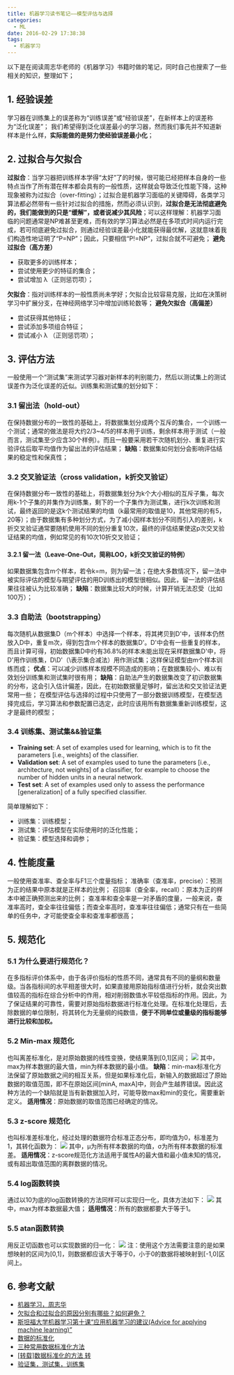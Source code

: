 ```yaml
---
title: 机器学习读书笔记——模型评估与选择
categories:
  - ML
date: 2016-02-29 17:38:38
tags:
  - 机器学习
---
```


以下是在阅读周志华老师的《机器学习》书籍时做的笔记，同时自己也搜索了一些相关的知识，整理如下；

1\. 经验误差
--------

学习器在训练集上的误差称为“训练误差”或“经验误差”，在新样本上的误差称为“泛化误差”； 我们希望得到泛化误差最小的学习器，然而我们事先并不知道新样本是什么样，**实际能做的是努力使经验误差最小化**；

2\. 过拟合与欠拟合
-----------

**过拟合**：当学习器把训练样本学得“太好”了的时候，很可能已经把样本自身的一些特点当作了所有潜在样本都会具有的一般性质，这样就会导致泛化性能下降，这种现象被称为过拟合（over-fitting）；过拟合是机器学习面临的关键障碍，各类学习算法都必然带有一些针对过拟合的措施，然而必须认识到，**过拟合是无法彻底避免的，我们能做到的只是“缓解”，或者说减少其风险**；可以这样理解：机器学习面临的问题通常是NP难甚至更难，而有效的学习算法必然是在多项式时间内运行完成，若可彻底避免过拟合，则通过经验误差最小化就能获得最优解，这就意味着我们构造性地证明了“P=NP”；因此，只要相信“P!=NP”，过拟合就不可避免； **避免过拟合（高方差）**

*   获取更多的训练样本；
*   尝试使用更少的特征的集合；
*   尝试增加 λ（正则惩罚项）；

**欠拟合**：指对训练样本的一般性质尚未学好；欠拟合比较容易克服，比如在决策树学习中扩展分支，在神经网络学习中增加训练轮数等； **避免欠拟合（高偏差）**

*   尝试获得其他特征；
*   尝试添加多项组合特征；
*   尝试减小 λ （正则惩罚项）；

3\. 评估方法
--------

一般使用一个“测试集”来测试学习器对新样本的判别能力，然后以测试集上的测试误差作为泛化误差的近似。训练集和测试集的划分如下：

### 3.1 留出法（hold-out）

在保持数据分布的一致性的基础上，将数据集划分成两个互斥的集合，一个训练一个测试；通常的做法是将大约2/3~4/5的样本用于训练，剩余样本用于测试（一般而言，测试集至少应含30个样例）。而且一般要采用若干次随机划分、重复进行实验评估后取平均值作为留出法的评估结果； **缺陷**：数据集如何划分会影响评估结果的稳定性和保真性；

### 3.2 交叉验证法（cross validation，k折交叉验证）

在保持数据分布一致性的基础上，将数据集划分为k个大小相似的互斥子集，每次用k-1个子集的并集作为训练集，剩下的一个子集作为测试集，进行k次训练和测试，最终返回的是这k个测试结果的均值（k最常用的取值是10，其他常用的有5，20等）；由于数据集有多种划分方式，为了减小因样本划分不同而引入的差别，k折交叉验证通常要随机使用不同的划分重复10次，最终的评估结果使这p次交叉验证结果的均值，例如常见的有10次10折交叉验证；

#### 3.2.1 留一法（Leave-One-Out，简称LOO，k折交叉验证的特例）

如果数据集包含m个样本，若令k=m，则为留一法；在绝大多数情况下，留一法中被实际评估的模型与期望评估的用D训练出的模型很相似。因此，留一法的评估结果往往被认为比较准确； **缺陷**：数据集比较大的时候，计算开销无法忍受（比如100万）；

### 3.3 自助法（bootstrapping）

每次随机从数据集D（m个样本）中选择一个样本，将其拷贝到D'中，该样本仍然放入D中，重复m次，得到包含m个样本的数据集D'。D'中会有一些重复的样本，而且计算可得，初始数据集D中约有36.8%的样本未能出现在采样数据集D'中，将D'用作训练集，D\\D'（\\表示集合减法）用作测试集；这样保证模型由m个样本训练而成； **优点**：可以减少训练样本规模不同造成的影响；在数据集较小、难以有效划分训练集和测试集时很有用； **缺陷**：自助法产生的数据集改变了初识数据集的分布，这会引入估计偏差，因此，在初始数据量足够时，留出法和交叉验证法更常用一些； 在模型评估与选择的过程中只使用了一部分数据训练模型，在模型选择完成后，学习算法和参数配置已选定，此时应该用所有数据集重新训练模型，这才是最终的模型；

### 3.4 训练集、测试集&&验证集

*   **Training set**: A set of examples used for learning, which is to fit the parameters \[i.e., weights\] of the classifier.
*   **Validation set**: A set of examples used to tune the parameters \[i.e., architecture, not weights\] of a classifier, for example to choose the number of hidden units in a neural network.
*   **Test set**: A set of examples used only to assess the performance \[generalization\] of a fully specified classifier.

简单理解如下：

*   训练集：训练模型；
*   测试集：评估模型在实际使用时的泛化性能；
*   验证集：模型选择和调参；

4\. 性能度量
--------

一般使用查准率、查全率与F1三个度量指标； 准确率（查准率，precise）：预测为正的结果中原本就是正样本的比例； 召回率（查全率，recall）：原本为正的样本中被正确预测出来的比例； 查准率和查全率是一对矛盾的度量，一般来说，查准率高时，查全率往往偏低；而查全率高时，查准率往往偏低；通常只有在一些简单的任务中，才可能使查全率和查准率都很高；

5\. 规范化
-------

### 5.1 为什么要进行规范化？

在多指标评价体系中，由于各评价指标的性质不同，通常具有不同的量纲和数量级。当各指标间的水平相差很大时，如果直接用原始指标值进行分析，就会突出数值较高的指标在综合分析中的作用，相对削弱数值水平较低指标的作用。因此，为了保证结果的可靠性，需要对原始指标数据进行标准化处理。在标准化处理后，去除数据的单位限制，将其转化为无量纲的纯数值，**便于不同单位或量级的指标能够进行比较和加权。**

### 5.2 Min-max 规范化

也叫离差标准化，是对原始数据的线性变换，使结果落到\[0,1\]区间； ![](http://webdataanalysis.net/wp-content/uploads/2010/02/min-max.png) 其中，max为样本数据的最大值，min为样本数据的最小值。 **缺陷**：min-max标准化方法保留了原始数据之间的相互关系，但是如果标准化后，新输入的数据超过了原始数据的取值范围，即不在原始区间\[minA, maxA\]中，则会产生越界错误。因此这种方法的一个缺陷就是当有新数据加入时，可能导致max和min的变化，需要重新定义。 **适用情况**：原始数据的取值范围已经确定的情况。

### 5.3 z-score 规范化

也叫标准差标准化，经过处理的数据符合标准正态分布，即均值为0，标准差为1，其转化函数为： ![](http://webdataanalysis.net/wp-content/uploads/2010/02/z-score.png) 其中，μ为所有样本数据的均值，σ为所有样本数据的标准差。 **适用情况**：z-score规范化方法适用于属性A的最大值和最小值未知的情况，或有超出取值范围的离群数据的情况。

### 5.4 log函数转换

通过以10为底的log函数转换的方法同样可以实现归一化，具体方法如下： ![](http://webdataanalysis.net/wp-content/uploads/2010/02/log-function.png) 其中，max为样本数据最大值； **适用情况**：所有的数据都要大于等于1。

### 5.5 atan函数转换

用反正切函数也可以实现数据的归一化： ![](http://webdataanalysis.net/wp-content/uploads/2010/02/atan-function.png) 注：使用这个方法需要注意的是如果想映射的区间为\[0,1\]，则数据都应该大于等于0，小于0的数据将被映射到\[-1,0\]区间上。

6\. 参考文献
--------

*   [机器学习，周志华](https://book.douban.com/subject/26708119/)
*   [欠拟合和过拟合的原因分别有哪些？如何避免？](http://www.nowcoder.com/questionTerminal/d19aa44d07fb470d990ab1cff061314c)
*   [斯坦福大学机器学习第十课“应用机器学习的建议(Advice for applying machine learning)”](http://www.52nlp.cn/%E6%96%AF%E5%9D%A6%E7%A6%8F%E5%A4%A7%E5%AD%A6%E6%9C%BA%E5%99%A8%E5%AD%A6%E4%B9%A0%E7%AC%AC%E5%8D%81%E8%AF%BE%E5%BA%94%E7%94%A8%E6%9C%BA%E5%99%A8%E5%AD%A6%E4%B9%A0%E7%9A%84%E5%BB%BA%E8%AE%AEa)
*   [数据的标准化](http://webdataanalysis.net/data-analysis-method/data-normalization/)
*   [三种常用数据标准化方法](http://121.42.47.99/yuenshome/wordpress/?p=686#more-686)
*   [\[转载\]数据标准化的方法 转](http://blog.sciencenet.cn/blog-431068-517092.html)
*   [验证集，测试集，训练集](http://www.zilhua.com/855.html)
